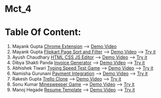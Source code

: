 # Mct_4
# Table Of Content:
1. Mayank Gupta [Chrome Extension](https://github.com/Mayankkatheriya/Mct_4/tree/main/Mayank-Chrome_Extension) --> [Demo Video](https://drive.google.com/file/d/1PDAMzIh1VBh7nO3ezObSqJKojPEAm_au/view?usp=drive_link)
2. Mayank Gupta [Flipkart Page Sort and Filter](https://github.com/Mayankkatheriya/Mct_4/tree/main/Mayank-flipkart_Sort_filter) --> [Demo Video](https://drive.google.com/file/d/14hgGbh2DAEh_gQIvBkjKPOpay0NHpUl3/view?usp=drive_link) --> [Try it](https://mayankkatheriya.github.io/Mct_4/Mayank-flipkart_Sort_filter/)
3. Ayush Chaudhary [HTML CSS JS Editor](https://github.com/Mayankkatheriya/Mct_4/tree/main/Ayush_Code_Editor_Using_Javascript) --> [Demo Video](https://drive.google.com/file/d/100E3lU1NcbBPkuaPx3awl--99uXKlsds/view) --> [Try it](https://mayankkatheriya.github.io/Mct_4/Ayush_Code_Editor_Using_Javascript/)
4. Dibya Shakti Panda [Invoice Generator](https://github.com/Mayankkatheriya/Mct_4/tree/main/Dibya_Invoice_Generator) --> [Demo Video](https://drive.google.com/file/d/1sBonRkoiOr_ACxDUX9AkovykE917bbeQ/view?usp=sharing) --> [Try it](https://mayankkatheriya.github.io/Mct_4/Dibya_Invoice_Generator/)
5. Abhishek Tiwari [Typing Speed Test Game](https://github.com/Mayankkatheriya/Mct_4/tree/main/Abhishek-Typing_speed_test) --> [Demo Video](https://drive.google.com/file/d/1UFhPp05kVNu6FM52RO3mihHUr3elHfL-/view?usp=sharing) --> [Try it](https://mayankkatheriya.github.io/Mct_4/Abhishek-Typing_speed_test/)
6. Namisha Gurunani [Payment Integration](https://github.com/Mayankkatheriya/Mct_4/tree/main/Namisha_Payment-integration) --> [Demo Video](https://drive.google.com/file/d/1VtKJREkoc8YZNJtkHj7hRGh5XKlhYYEd/view?usp=drive_link) --> [Try it](https://mayankkatheriya.github.io/Mct_4/Namisha_Payment-integration/)
7. Rakesh Gupta [Trello Clone](https://github.com/Mayankkatheriya/Mct_4/tree/main/Rakesh_Trello_Clone) --> [Demo Video](https://drive.google.com/file/d/1yaSBj8HB-OA7gSRumY9cqZYUC7oOr1-0/view?usp=drive_link) --> [Try it](https://mayankkatheriya.github.io/Mct_4/Rakesh_Trello_Clone/)
8. Sonu Kumar [Minesweeper Game](https://github.com/Mayankkatheriya/Mct_4/tree/main/Sonu_Minesweeper_Game) --> [Demo Video](https://drive.google.com/file/d/1Eqes827DI_aQ9is5OeLdlhOphTqpevjz/view) --> [Try it](https://mayankkatheriya.github.io/Mct_4/Sonu_Minesweeper_Game/)
9. Manoj Hegade [Resume Template](https://github.com/Mayankkatheriya/Mct_4/tree/main/Manoj-Resume-Builder) --> [Demo Video](https://www.loom.com/share/7eb02e2cadd04eab8bd623cf01a30c6f?sid=691a58ee-e0fd-4445-b359-275d74dee5ff) --> [Try it](https://mayankkatheriya.github.io/Mct_4/Manoj-Resume-Builder/)

